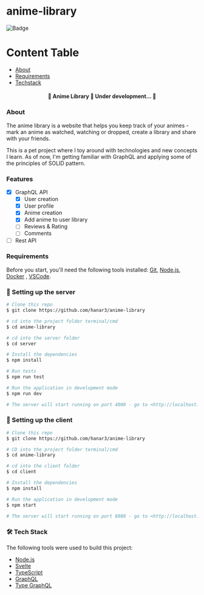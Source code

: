 # anime-library

![Badge](https://img.shields.io/badge/Anime%20Library-Keep%20%20track%20of%20your%20animes-%237159c1?style=for-the-badge&logo=ghost)

Content Table
=================
<!--ts-->
   * [About](#about)
   * [Requirements](#requirements)
   * [Techstack](#-tech-stack)
<!--te-->

<h4 align="center"> 
	🚧  Anime Library 🚀 Under development...  🚧
</h4>


### About

The anime library is a website that helps you keep track of your animes - mark an anime as watched, watching or dropped, create a library and share with your friends. 

This is a pet project where I toy around with technologies and new concepts I learn. As of now, I'm getting familiar with GraphQL and applying some of the principles of SOLID pattern.

### Features
- [x] GraphQL API
  - [x] User creation
  - [x] User profile
  - [x] Anime creation
  - [x] Add anime to user library
  - [ ] Reviews & Rating
  - [ ] Comments
- [ ] Rest API

### Requirements

Before you start, you'll need the following tools installed:
[Git](https://git-scm.com),
[Node.js](https://nodejs.org/en/),
[Docker](https://www.docker.com/) ,
[VSCode](https://code.visualstudio.com/).

### 🎲 Setting up the server

```bash
# Clone this repo
$ git clone https://github.com/hanar3/anime-library

# cd into the project folder terminal/cmd
$ cd anime-library

# cd into the server folder
$ cd server

# Install the dependencies
$ npm install

# Run tests
$ npm run test

# Run the application in development mode
$ npm run dev

# The server will start running on port 4000 - go to <http://localhost:4000/graphql> to start writing graphql queries
```

### 🎲 Setting up the client

```bash
# Clone this repo
$ git clone https://github.com/hanar3/anime-library

# CD into the project folder terminal/cmd
$ cd anime-library

# cd into the client folder
$ cd client

# Install the dependencies
$ npm install

# Run the application in development mode
$ npm start

# The server will start running on port 8080 - go to <http://localhost:8080/>
```


### 🛠 Tech Stack

The following tools were used to build this project:

- [Node.js](https://nodejs.org/en/)
- [Svelte](https://svelte.dev/)
- [TypeScript](https://www.typescriptlang.org/)
- [GraphQL](https://graphql.org/)
- [Type GraphQL](https://https://typegraphql.com/)
